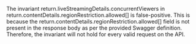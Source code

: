 The invariant return.liveStreamingDetails.concurrentViewers in return.contentDetails.regionRestriction.allowed[] is false-positive. This is because the return.contentDetails.regionRestriction.allowed[] field is not present in the response body as per the provided Swagger definition. Therefore, the invariant will not hold for every valid request on the API.
